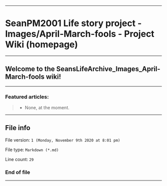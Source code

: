 
***

# SeanPM2001 Life story project - Images/April-March-fools - Project Wiki (homepage)

***

## Welcome to the SeansLifeArchive_Images_April-March-fools wiki!

***

### Featured articles:

> * None, at the moment.

***

## File info

File version: `1 (Monday, November 9th 2020 at 8:01 pm)`

File type: `Markdown (*.md)`

Line count: `29`

### End of file

***
